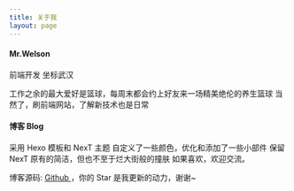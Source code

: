 ```yaml
---
title: 关于我
layout: page
---
```



#### Mr.Welson

前端开发
坐标武汉


工作之余的最大爱好是篮球，每周末都会约上好友来一场精美绝伦的养生篮球
当然了，刷前端网站，了解新技术也是日常


#### 博客 Blog

采用 Hexo 模板和 NexT 主题
自定义了一些颜色，优化和添加了一些小部件
保留 NexT 原有的简洁，但也不至于烂大街般的撞肤
如果喜欢，欢迎交流。

博客源码: <a target="_blank" href='//github.com/Mr-Welson/blog'> Github </a>，你的 Star 是我更新的动力，谢谢~


<!-- ## 打赏

打赏链接还是要有的，万一真的有人捐呢。

![微信扫码捐赠](http://p1.bpimg.com/567571/9a4a158daee8aa69.png)

![支付宝扫码捐赠](http://p1.bpimg.com/567571/9a4a158daee8aa69.png) --> 

 


